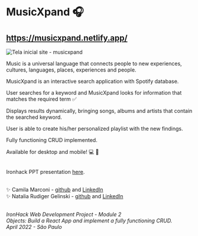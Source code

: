 # MusicXpand 🎧 

## https://musicxpand.netlify.app/ 

![Tela inicial site - musicxpand](https://user-images.githubusercontent.com/96692001/164838069-a5361c74-a789-488b-81f5-1dcef9447cc5.png)


Music is a universal language that connects people to new experiences, cultures, languages, places, experiences and people.

MusicXpand is an interactive search application with Spotify database.

User searches for a keyword and MusicXpand looks for information that matches the required term ✅ 

Displays results dynamically, bringing songs, albums and artists that contain the searched keyword.

User is able to create his/her personalized playlist with the new findings.

Fully functioning CRUD implemented.

Available for desktop and mobile! 
💻 📱 <br> <br>

Ironhack PPT presentation [here](https://docs.google.com/presentation/d/1jbwjSc8AeZk_j3bRLdMlrPl7gd8i7Wd_1IwZLsHrPLA/edit?usp=sharing).
<br>
<br>

✨ Camila Marconi - [github](https://github.com/camimarconi) and [LinkedIn](https://www.linkedin.com/in/camila-marconi/)<br>
✨ Natalia Rudiger Gelinski - [github](https://github.com/natriuge) and [LinkedIn](https://www.linkedin.com/in/natalia-rudiger/)
<br> 
<br>

<i> IronHack Web Development Project - Module 2 <br>
Objects: Build a React App and implement a fully functioning CRUD.
<br>
April 2022 - São Paulo<br><i>
